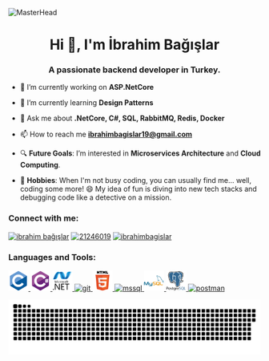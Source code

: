  ![MasterHead](https://i.hizliresim.com/tgarz2b.png)
<h1 align="center">Hi 👋, I'm İbrahim Bağışlar</h1>
<h3 align="center">A passionate backend developer in Turkey.</h3>

- 🔭 I’m currently working on **ASP.NetCore**

- 🌱 I’m currently learning **Design Patterns**

- 💬 Ask me about **.NetCore, C#, SQL, RabbitMQ, Redis, Docker**

- 📫 How to reach me **ibrahimbagislar19@gmail.com**

- 🔍 **Future Goals**: I’m interested in **Microservices Architecture** and **Cloud Computing**.

- 🎨 **Hobbies**: When I'm not busy coding, you can usually find me... well, coding some more! 😄 My idea of fun is diving into new tech stacks and debugging code like a detective on a mission.

<h3 align="left">Connect with me:</h3>
<p align="left">
<a href="https://linkedin.com/in/ibrahim-bağışlar-951648280/" target="blank"><img align="center" src="https://raw.githubusercontent.com/rahuldkjain/github-profile-readme-generator/master/src/images/icons/Social/linked-in-alt.svg" alt="ibrahim bağışlar" height="30" width="40" /></a>
<a href="https://stackoverflow.com/users/21246019" target="blank"><img align="center" src="https://raw.githubusercontent.com/rahuldkjain/github-profile-readme-generator/master/src/images/icons/Social/stack-overflow.svg" alt="21246019" height="30" width="40" /></a>
<a href="https://instagram.com/ibrahimbagislar" target="blank"><img align="center" src="https://raw.githubusercontent.com/rahuldkjain/github-profile-readme-generator/master/src/images/icons/Social/instagram.svg" alt="ibrahimbagislar" height="30" width="40" /></a>
</p>

<h3 align="left">Languages and Tools:</h3>
<p align="left"> </a> <a href="https://www.cprogramming.com/" target="_blank" rel="noreferrer"> <img src="https://raw.githubusercontent.com/devicons/devicon/master/icons/c/c-original.svg" alt="c" width="40" height="40"/> </a> <a href="https://www.w3schools.com/cs/" target="_blank" rel="noreferrer"> <img src="https://raw.githubusercontent.com/devicons/devicon/master/icons/csharp/csharp-original.svg" alt="csharp" width="40" height="40"/> </a> <a href="https://dotnet.microsoft.com/" target="_blank" rel="noreferrer"> <img src="https://raw.githubusercontent.com/devicons/devicon/master/icons/dot-net/dot-net-original-wordmark.svg" alt="dotnet" width="40" height="40"/> </a> <a href="https://git-scm.com/" target="_blank" rel="noreferrer"> <img src="https://www.vectorlogo.zone/logos/git-scm/git-scm-icon.svg" alt="git" width="40" height="40"/> </a> <a href="https://www.w3.org/html/" target="_blank" rel="noreferrer"> <img src="https://raw.githubusercontent.com/devicons/devicon/master/icons/html5/html5-original-wordmark.svg" alt="html5" width="40" height="40"/> </a>  <a href="https://www.microsoft.com/en-us/sql-server" target="_blank" rel="noreferrer"> <img src="https://www.svgrepo.com/show/303229/microsoft-sql-server-logo.svg" alt="mssql" width="40" height="40"/> </a> <a href="https://www.mysql.com/" target="_blank" rel="noreferrer"> <img src="https://raw.githubusercontent.com/devicons/devicon/master/icons/mysql/mysql-original-wordmark.svg" alt="mysql" width="40" height="40"/> </a> <a href="https://www.postgresql.org" target="_blank" rel="noreferrer"> <img src="https://raw.githubusercontent.com/devicons/devicon/master/icons/postgresql/postgresql-original-wordmark.svg" alt="postgresql" width="40" height="40"/> </a> <a href="https://postman.com" target="_blank" rel="noreferrer"> <img src="https://www.vectorlogo.zone/logos/getpostman/getpostman-icon.svg" alt="postman" width="40" height="40"/> </a> </p>



<picture>
  <source media="(prefers-color-scheme: dark)" srcset="https://raw.githubusercontent.com/ibrahimbagislar/ibrahimbagislar/output/github-contribution-grid-snake-dark.svg">
  <source media="(prefers-color-scheme: light)" srcset="https://raw.githubusercontent.com/ibrahimbagislar/ibrahimbagislar/output/github-contribution-grid-snake.svg">
  <img alt="github contribution grid snake animation" src="https://raw.githubusercontent.com/ibrahimbagislar/ibrahimbagislar/output/github-contribution-grid-snake.svg">
</picture>
